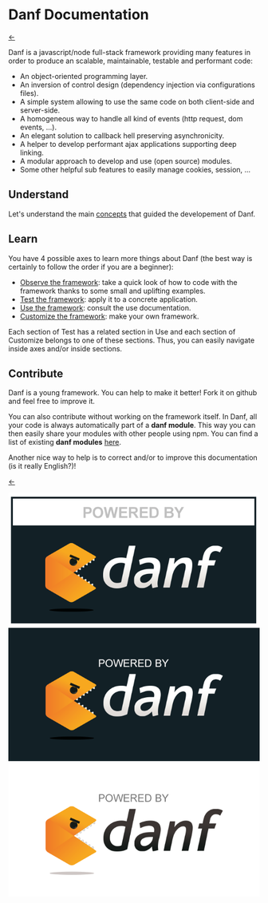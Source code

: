 Danf Documentation
==================

[←](../README.md)

Danf is a javascript/node full-stack framework providing many features in order to produce an scalable, maintainable, testable and performant code:
* An object-oriented programming layer.
* An inversion of control design (dependency injection via configurations files).
* A simple system allowing to use the same code on both client-side and server-side.
* A homogeneous way to handle all kind of events (http request, dom events, ...).
* An elegant solution to callback hell preserving asynchronicity.
* A helper to develop performant ajax applications supporting deep linking.
* A modular approach to develop and use (open source) modules.
* Some other helpful sub features to easily manage cookies, session, ...

Understand
----------

Let's understand the main [concepts](concepts.md) that guided the developement of Danf.

Learn
-----

You have 4 possible axes to learn more things about Danf (the best way is certainly to follow the order if you are a beginner):

* [Observe the framework](observe/index.md): take a quick look of how to code with the framework thanks to some small and uplifting examples.
* [Test the framework](test/index.md): apply it to a concrete application.
* [Use the framework](use/index.md): consult the use documentation.
* [Customize the framework](customize/index.md): make your own framework.

Each section of Test has a related section in Use and each section of Customize belongs to one of these sections. Thus, you can easily navigate inside axes and/or inside sections.

Contribute
----------

Danf is a young framework. You can help to make it better! Fork it on github and feel free to improve it.

You can also contribute without working on the framework itself. In Danf, all your code is always automatically part of a **danf module**. This way you can then easily share your modules with other people using npm. You can find a list of existing **danf modules** [here](modules.md).

Another nice way to help is to correct and/or to improve this documentation (is it really English?)!

[←](../README.md)

![powered-bis](../../public/img/powered-bis.png) ![powered](../../public/img/powered.png) ![powered-white](../../public/img/powered-white.png)